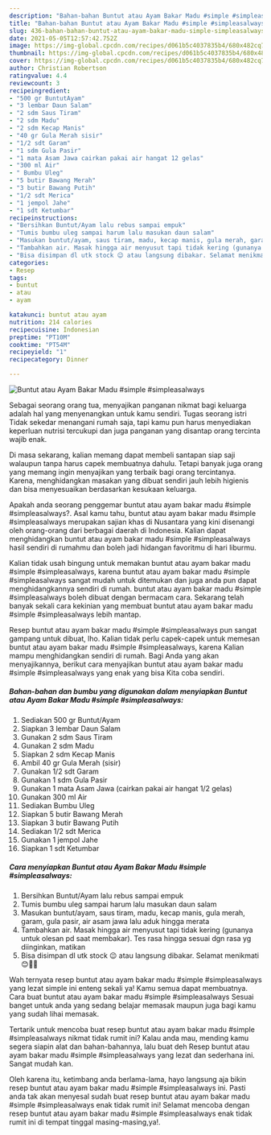```yaml
---
description: "Bahan-bahan Buntut atau Ayam Bakar Madu #simple #simpleasalways yang enak dan Mudah Dibuat"
title: "Bahan-bahan Buntut atau Ayam Bakar Madu #simple #simpleasalways yang enak dan Mudah Dibuat"
slug: 436-bahan-bahan-buntut-atau-ayam-bakar-madu-simple-simpleasalways-yang-enak-dan-mudah-dibuat
date: 2021-05-05T12:57:42.752Z
image: https://img-global.cpcdn.com/recipes/d061b5c4037835b4/680x482cq70/buntut-atau-ayam-bakar-madu-simple-simpleasalways-foto-resep-utama.jpg
thumbnail: https://img-global.cpcdn.com/recipes/d061b5c4037835b4/680x482cq70/buntut-atau-ayam-bakar-madu-simple-simpleasalways-foto-resep-utama.jpg
cover: https://img-global.cpcdn.com/recipes/d061b5c4037835b4/680x482cq70/buntut-atau-ayam-bakar-madu-simple-simpleasalways-foto-resep-utama.jpg
author: Christian Robertson
ratingvalue: 4.4
reviewcount: 3
recipeingredient:
- "500 gr BuntutAyam"
- "3 lembar Daun Salam"
- "2 sdm Saus Tiram"
- "2 sdm Madu"
- "2 sdm Kecap Manis"
- "40 gr Gula Merah sisir"
- "1/2 sdt Garam"
- "1 sdm Gula Pasir"
- "1 mata Asam Jawa cairkan pakai air hangat 12 gelas"
- "300 ml Air"
- " Bumbu Uleg"
- "5 butir Bawang Merah"
- "3 butir Bawang Putih"
- "1/2 sdt Merica"
- "1 jempol Jahe"
- "1 sdt Ketumbar"
recipeinstructions:
- "Bersihkan Buntut/Ayam lalu rebus sampai empuk"
- "Tumis bumbu uleg sampai harum lalu masukan daun salam"
- "Masukan buntut/ayam, saus tiram, madu, kecap manis, gula merah, garam, gula pasir, air asam jawa lalu aduk hingga merata"
- "Tambahkan air. Masak hingga air menyusut tapi tidak kering (gunanya untuk olesan pd saat membakar). Tes rasa hingga sesuai dgn rasa yg diinginkan, matikan"
- "Bisa disimpan dl utk stock 😉 atau langsung dibakar. Selamat menikmati 😊👍🏻"
categories:
- Resep
tags:
- buntut
- atau
- ayam

katakunci: buntut atau ayam 
nutrition: 214 calories
recipecuisine: Indonesian
preptime: "PT10M"
cooktime: "PT54M"
recipeyield: "1"
recipecategory: Dinner

---
```



![Buntut atau Ayam Bakar Madu #simple #simpleasalways](https://img-global.cpcdn.com/recipes/d061b5c4037835b4/680x482cq70/buntut-atau-ayam-bakar-madu-simple-simpleasalways-foto-resep-utama.jpg)

Sebagai seorang orang tua, menyajikan panganan nikmat bagi keluarga adalah hal yang menyenangkan untuk kamu sendiri. Tugas seorang istri Tidak sekedar menangani rumah saja, tapi kamu pun harus menyediakan keperluan nutrisi tercukupi dan juga panganan yang disantap orang tercinta wajib enak.

Di masa  sekarang, kalian memang dapat membeli santapan siap saji walaupun tanpa harus capek membuatnya dahulu. Tetapi banyak juga orang yang memang ingin menyajikan yang terbaik bagi orang tercintanya. Karena, menghidangkan masakan yang dibuat sendiri jauh lebih higienis dan bisa menyesuaikan berdasarkan kesukaan keluarga. 



Apakah anda seorang penggemar buntut atau ayam bakar madu #simple #simpleasalways?. Asal kamu tahu, buntut atau ayam bakar madu #simple #simpleasalways merupakan sajian khas di Nusantara yang kini disenangi oleh orang-orang dari berbagai daerah di Indonesia. Kalian dapat menghidangkan buntut atau ayam bakar madu #simple #simpleasalways hasil sendiri di rumahmu dan boleh jadi hidangan favoritmu di hari liburmu.

Kalian tidak usah bingung untuk memakan buntut atau ayam bakar madu #simple #simpleasalways, karena buntut atau ayam bakar madu #simple #simpleasalways sangat mudah untuk ditemukan dan juga anda pun dapat menghidangkannya sendiri di rumah. buntut atau ayam bakar madu #simple #simpleasalways boleh dibuat dengan bermacam cara. Sekarang telah banyak sekali cara kekinian yang membuat buntut atau ayam bakar madu #simple #simpleasalways lebih mantap.

Resep buntut atau ayam bakar madu #simple #simpleasalways pun sangat gampang untuk dibuat, lho. Kalian tidak perlu capek-capek untuk memesan buntut atau ayam bakar madu #simple #simpleasalways, karena Kalian mampu menghidangkan sendiri di rumah. Bagi Anda yang akan menyajikannya, berikut cara menyajikan buntut atau ayam bakar madu #simple #simpleasalways yang enak yang bisa Kita coba sendiri.

<!--inarticleads1-->

##### Bahan-bahan dan bumbu yang digunakan dalam menyiapkan Buntut atau Ayam Bakar Madu #simple #simpleasalways:

1. Sediakan 500 gr Buntut/Ayam
1. Siapkan 3 lembar Daun Salam
1. Gunakan 2 sdm Saus Tiram
1. Gunakan 2 sdm Madu
1. Siapkan 2 sdm Kecap Manis
1. Ambil 40 gr Gula Merah (sisir)
1. Gunakan 1/2 sdt Garam
1. Gunakan 1 sdm Gula Pasir
1. Gunakan 1 mata Asam Jawa (cairkan pakai air hangat 1/2 gelas)
1. Gunakan 300 ml Air
1. Sediakan  Bumbu Uleg
1. Siapkan 5 butir Bawang Merah
1. Siapkan 3 butir Bawang Putih
1. Sediakan 1/2 sdt Merica
1. Gunakan 1 jempol Jahe
1. Siapkan 1 sdt Ketumbar




<!--inarticleads2-->

##### Cara menyiapkan Buntut atau Ayam Bakar Madu #simple #simpleasalways:

1. Bersihkan Buntut/Ayam lalu rebus sampai empuk
1. Tumis bumbu uleg sampai harum lalu masukan daun salam
1. Masukan buntut/ayam, saus tiram, madu, kecap manis, gula merah, garam, gula pasir, air asam jawa lalu aduk hingga merata
1. Tambahkan air. Masak hingga air menyusut tapi tidak kering (gunanya untuk olesan pd saat membakar). Tes rasa hingga sesuai dgn rasa yg diinginkan, matikan
1. Bisa disimpan dl utk stock 😉 atau langsung dibakar. Selamat menikmati 😊👍🏻




Wah ternyata resep buntut atau ayam bakar madu #simple #simpleasalways yang lezat simple ini enteng sekali ya! Kamu semua dapat membuatnya. Cara buat buntut atau ayam bakar madu #simple #simpleasalways Sesuai banget untuk anda yang sedang belajar memasak maupun juga bagi kamu yang sudah lihai memasak.

Tertarik untuk mencoba buat resep buntut atau ayam bakar madu #simple #simpleasalways nikmat tidak rumit ini? Kalau anda mau, mending kamu segera siapin alat dan bahan-bahannya, lalu buat deh Resep buntut atau ayam bakar madu #simple #simpleasalways yang lezat dan sederhana ini. Sangat mudah kan. 

Oleh karena itu, ketimbang anda berlama-lama, hayo langsung aja bikin resep buntut atau ayam bakar madu #simple #simpleasalways ini. Pasti anda tak akan menyesal sudah buat resep buntut atau ayam bakar madu #simple #simpleasalways enak tidak rumit ini! Selamat mencoba dengan resep buntut atau ayam bakar madu #simple #simpleasalways enak tidak rumit ini di tempat tinggal masing-masing,ya!.

